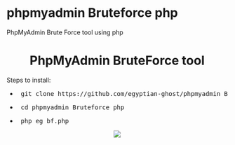 # phpmyadmin Bruteforce php
PhpMyAdmin Brute Force tool using php
<h1 align="center">
  PhpMyAdmin BruteForce tool
</h1>

Steps to install:
- <pre> git clone https://github.com/egyptian-ghost/phpmyadmin_Bruteforce_php.git </pre>
- <pre> cd phpmyadmin_Bruteforce_php </pre>
- <pre> php eg_bf.php </pre>

<div align="center">
  <a href="https://github.com/egyptian-ghost/">
    <img src="https://forthebadge.com/images/badges/made-with-php.svg" />
  </a>
</div>
